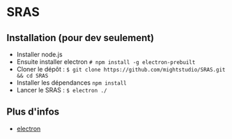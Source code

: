 # SRAS
## Installation (pour dev seulement)
- Installer node.js
- Ensuite installer electron `# npm install -g electron-prebuilt`
- Cloner le dépôt : `$ git clone https://github.com/mightstudio/SRAS.git && cd SRAS`
- Installer les dépendances `npm install`
- Lancer le SRAS : `$ electron ./`

## Plus d'infos
- [electron](https://github.com/atom/electron)
